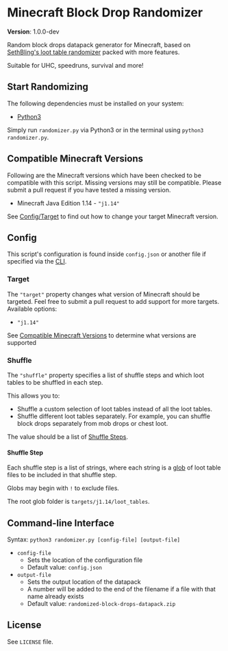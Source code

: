 # Minecraft Block Drop Randomizer

**Version**: 1.0.0-dev

Random block drops datapack generator for Minecraft, based on [SethBling's loot table randomizer](https://www.youtube.com/watch?v=3JEXAZOrykQ&t=22s) packed with more features.

Suitable for UHC, speedruns, survival and more!

## Start Randomizing

The following dependencies must be installed on your system:
 - [Python3](https://www.python.org/downloads/)

Simply run `randomizer.py` via Python3 or in the terminal using `python3 randomizer.py`.

## Compatible Minecraft Versions

Following are the Minecraft versions which have been checked to be compatible with this script. Missing versions may still be compatible. Please submit a pull request if you have tested a missing version.

 - Minecraft Java Edition 1.14 - `"j1.14"`

See [Config/Target](#target) to find out how to change your target Minecraft version.

## Config

This script's configuration is found inside `config.json` or another file if specified via the [CLI](#command-line-interface).

### Target

The `"target"` property changes what version of Minecraft should be targeted. Feel free to submit a pull request to add support for more targets. Available options:

 - `"j1.14"`

See [Compatible Minecraft Versions](#compatible-minecraft-versions) to determine what versions are supported

### Shuffle

The `"shuffle"` property specifies a list of shuffle steps and which loot tables to be shuffled in each step.

This allows you to:

 - Shuffle a custom selection of loot tables instead of all the loot tables.
 - Shuffle different loot tables separately. For example, you can shuffle block drops separately from mob drops or chest loot.

The value should be a list of [Shuffle Steps](#shuffle-step).

#### Shuffle Step

Each shuffle step is a list of strings, where each string is a [glob](https://en.wikipedia.org/wiki/Glob_%28programming%29) of loot table files to be included in that shuffle step.

Globs may begin with `!` to exclude files.

The root glob folder is `targets/j1.14/loot_tables`.

## Command-line Interface

Syntax: `python3 randomizer.py [config-file] [output-file]`

 - `config-file`
   - Sets the location of the configuration file
   - Default value: `config.json`
 - `output-file`
   - Sets the output location of the datapack
   - A number will be added to the end of the filename if a file with that name already exists
   - Default value: `randomized-block-drops-datapack.zip`

## License

See `LICENSE` file.
